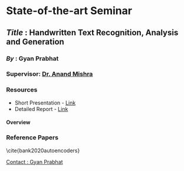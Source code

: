 # State-of-the-art Seminar <br>
## **_Title_** : Handwritten Text Recognition, Analysis and Generation
### **_By_** : Gyan Prabhat
### **__Supervisor__**: [Dr. Anand Mishra](https://anandmishra22.github.io/) <br>

### **Resources**
- Short Presentation - [Link]()
- Detailed Report - [Link]()

#### Overview


### Reference Papers
\cite{bank2020autoencoders}


[Contact : Gyan Prabhat](prabhat.1@iitj.ac.in)
